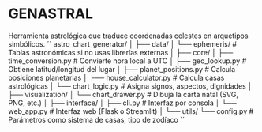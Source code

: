 # GENASTRAL
Herramienta astrológica que traduce coordenadas celestes en arquetipos simbólicos. 
´´
astro_chart_generator/
│
├── data/
│   └── ephemeris/              # Tablas astronómicas si no usas librerías externas
│
├── core/
│   ├── time_conversion.py      # Convierte hora local a UTC
│   ├── geo_lookup.py           # Obtiene latitud/longitud del lugar
│   ├── planet_positions.py     # Calcula posiciones planetarias
│   ├── house_calculator.py     # Calcula casas astrológicas
│   └── chart_logic.py          # Asigna signos, aspectos, dignidades
│
├── visualization/
│   └── chart_drawer.py         # Dibuja la carta natal (SVG, PNG, etc.)
│
├── interface/
│   ├── cli.py                  # Interfaz por consola
│   └── web_app.py              # Interfaz web (Flask o Streamlit)
│
└── utils/
    └── config.py               # Parámetros como sistema de casas, tipo de zodíaco
´´
